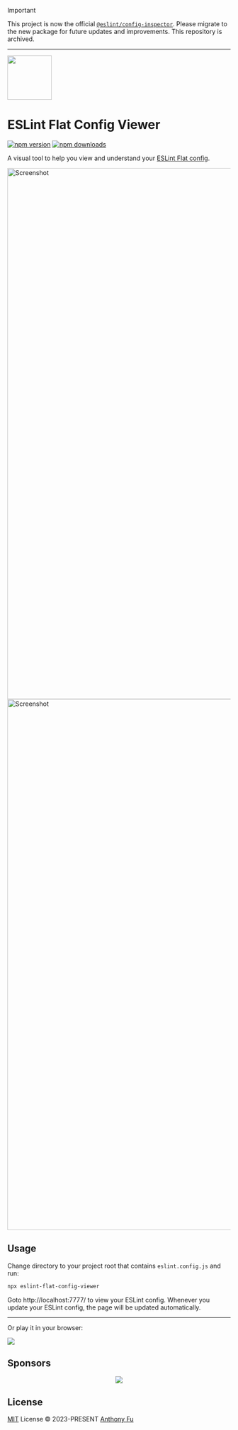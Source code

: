 > [!IMPORTANT]
> This project is now the official [`@eslint/config-inspector`](https://github.com/eslint/config-inspector). Please migrate to the new package for future updates and improvements. This repository is archived.

-----

<img src="./public/favicon.svg" width="100" height="100"><br>

# ESLint Flat Config Viewer

[![npm version][npm-version-src]][npm-version-href]
[![npm downloads][npm-downloads-src]][npm-downloads-href]

A visual tool to help you view and understand your [ESLint Flat config](https://eslint.org/docs/latest/use/configure/configuration-files-new).

<img width="1199" alt="Screenshot" src="https://github.com/antfu/eslint-flat-config-viewer/assets/11247099/f386563a-c655-458e-a2c3-0af19ebec958">
<img width="1199" alt="Screenshot" src="https://github.com/antfu/eslint-flat-config-viewer/assets/11247099/44edeb05-02b3-4bca-8da6-768984e8d829">

## Usage

Change directory to your project root that contains `eslint.config.js` and run:

```bash
npx eslint-flat-config-viewer
```

Goto http://localhost:7777/ to view your ESLint config. Whenever you update your ESLint config, the page will be updated automatically.

---

Or play it in your browser:

[![](https://developer.stackblitz.com/img/open_in_stackblitz.svg)](https://stackblitz.com/~/github.com/antfu/eslint-flat-config-viewer)

## Sponsors

<p align="center">
  <a href="https://cdn.jsdelivr.net/gh/antfu/static/sponsors.svg">
    <img src='https://cdn.jsdelivr.net/gh/antfu/static/sponsors.svg'/>
  </a>
</p>

## License

[MIT](./LICENSE) License © 2023-PRESENT [Anthony Fu](https://github.com/antfu)

<!-- Badges -->

[npm-version-src]: https://img.shields.io/npm/v/eslint-flat-config-viewer?style=flat&colorA=080f12&colorB=1fa669
[npm-version-href]: https://npmjs.com/package/eslint-flat-config-viewer
[npm-downloads-src]: https://img.shields.io/npm/dm/eslint-flat-config-viewer?style=flat&colorA=080f12&colorB=1fa669
[npm-downloads-href]: https://npmjs.com/package/eslint-flat-config-viewer
